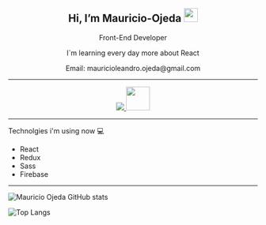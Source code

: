 <h2 align="center">
  Hi, I’m Mauricio-Ojeda 
    <a target="_blank" rel="noopener noreferrer"        href="https://camo.githubusercontent.com/e8e7b06ecf583bc040eb60e44eb5b8e0ecc5421320a92929ce21522dbc34c891/68747470733a2f2f6d656469612e67697068792e636f6d2f6d656469612f6876524a434c      467a6361737252346961377a2f67697068792e676966"><img src="https://camo.githubusercontent.com/e8e7b06ecf583bc040eb60e44eb5b8e0ecc5421320a92929ce21522dbc34c891/68747470733a2f2f6d656469612e67697068792e636f6d2f6d656469612f6876524a434c467a6361737252346961377a2f67697068792e676966" width="28" data-canonical-src="https://media.giphy.com/media/hvRJCLFzcasrR4ia7z/giphy.gif" style="max-width: 100%;"></a>
</h2>
<p align="center">Front-End Developer</p>
<p align="center">I´m learning every day more about React</p>
<p align="center">Email: mauricioleandro.ojeda@gmail.com</p>

<hr/>
<div align="center" > 
  <a href="https://www.linkedin.com/in/mauricio-ojeda-9a47704a/" target="_blank" align="center" > <img src="https://img.icons8.com/color/48/000000/linkedin.png"/> </a>
  <a href="https://mauricio-ojeda-portfolio.netlify.app" target="_blank" align="center"><img src="https://cdn-icons-png.flaticon.com/512/1150/1150626.png"  width="48"/></a>
</div>
<hr/>
Technolgies i'm using now 💻
<ul> 
  <li>React</li>
  <li>Redux</li>
  <li>Sass</li>
  <li>Firebase</li>    
</ul>  
<hr/>

![Mauricio Ojeda GitHub stats](https://github-readme-stats.vercel.app/api?username=Mauricio-Ojeda&count_private=true&show_icons=true&theme=radical)

![Top Langs](https://github-readme-stats.vercel.app/api/top-langs/?username=Mauricio-Ojeda&theme=radical)
     
<!---
Mauricio-Ojeda/Mauricio-Ojeda is a ✨ special ✨ repository because its `README.md` (this file) appears on your GitHub profile.
You can click the Preview link to take a look at your changes.
--->
   
